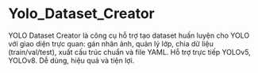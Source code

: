 # Yolo_Dataset_Creator
YOLO Dataset Creator là công cụ hỗ trợ tạo dataset huấn luyện cho YOLO với giao diện trực quan: gán nhãn ảnh, quản lý lớp, chia dữ liệu (train/val/test), xuất cấu trúc chuẩn và file YAML. Hỗ trợ trực tiếp YOLOv5, YOLOv8. Dễ dùng, hiệu quả và tiện lợi.
